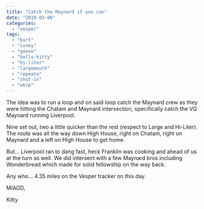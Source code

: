```yaml
---
title: "Catch the Maynard if you can"
date: "2019-03-06"
categories: 
  - "vesper"
tags: 
  - "burt"
  - "coney"
  - "goose"
  - "hello-kitty"
  - "hi-liter"
  - "largemouth"
  - "repeato"
  - "shut-in"
  - "wkrp"
---
```


The idea was to run a loop and on said loop catch the Maynard crew as they were hitting the Chatam and Maynard intersection, specifically catch the VQ Maynard running Liverpool.

Nine set out, two a little quicker than the rest (respect to Large and Hi-Liter). The route was all the way down High House, right on Chatam, right on Maynard and a left on High House to get home.

But... Liverpool ran to dang fast, heck Franklin was cooking and ahead of us at the turn as well. We did intersect with a few Maynard bros including Wonderbread which made for solid fellowship on the way back.

Any who... 4.35 miles on the Vesper tracker on this day.

MIAGD,

Kitty
